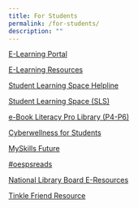 ```yaml
---
title: For Students
permalink: /for-students/
description: ""
---
```

<p><a href="https://sites.google.com/view/oepshbl/home?pli=1&authuser=3">E-Learning Portal</a></p>
<p><a href="/hbl-support-for-parents/">E-Learning Resources</a></p>
<p><a href="/sls-helpline/">Student Learning Space Helpline</a></p>
<p><a href="https://vle.learning.moe.edu.sg/login">Student Learning Space (SLS)</a></p>
<p><a href="https://slz02.scholasticlearningzone.com/resources/dp-int/dist/#/login3/student/SGPY3JD">e-Book Literacy Pro Library (P4-P6)</a></p>
<p><a href="https://ictconnection.moe.edu.sg/cyber-wellness/for-students">Cyberwellness for Students</a></p>
<p><a href="https://www.myskillsfuture.sg/content/student/en/primary.html">MySkills Future</a></p>
<p><a href="https://padlet.com/operaestateprisch/oepsreads">#oespsreads</a></p>
<p><a href="https://schoolibrary.spydus.com.sg/eresourcespri/cgi-bin/spydus.exe/MSGTRN/WPAC/HOME">National Library Board E-Resources</a></p>
<p><a href="/tinkle-friend-resource/">Tinkle Friend Resource</a></p>
